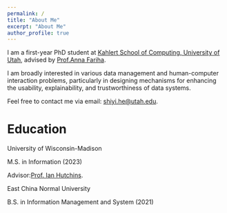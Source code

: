 ```yaml
---
permalink: /
title: "About Me"
excerpt: "About Me"
author_profile: true
---
```


I am a first-year PhD student at [Kahlert School of Computing, University of Utah](https://www.cs.utah.edu/), advised by [Prof.Anna Fariha](https://afariha.github.io/).

I am broadly interested in various data management and human-computer interaction problems, particularly in designing mechanisms for enhancing the usability, explainability, and trustworthiness of data systems.

Feel free to contact me via email: shiyi.he@utah.edu.


Education
======
University of Wisconsin-Madison 

M.S. in Information (2023)

Advisor:[Prof. Ian Hutchins](https://ischool.wisc.edu/staff/hutchins-b-ian/).

East China Normal University

B.S. in Information Management and System (2021)

